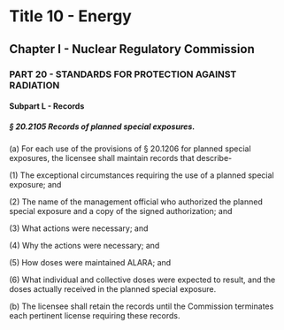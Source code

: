 
# Title 10 - Energy
## Chapter I - Nuclear Regulatory Commission
### PART 20 - STANDARDS FOR PROTECTION AGAINST RADIATION
#### Subpart L - Records
##### § 20.2105 Records of planned special exposures.

(a) For each use of the provisions of § 20.1206 for planned special exposures, the licensee shall maintain records that describe-

(1) The exceptional circumstances requiring the use of a planned special exposure; and

(2) The name of the management official who authorized the planned special exposure and a copy of the signed authorization; and

(3) What actions were necessary; and

(4) Why the actions were necessary; and

(5) How doses were maintained ALARA; and

(6) What individual and collective doses were expected to result, and the doses actually received in the planned special exposure.

(b) The licensee shall retain the records until the Commission terminates each pertinent license requiring these records.
